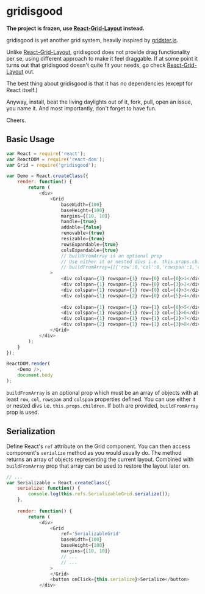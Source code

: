 # gridisgood

**The project is frozen, use [React-Grid-Layout](https://github.com/STRML/react-grid-layout) instead.**

gridisgood is yet another grid system, heavily inspired by [gridster.js](http://gridster.net/).

Unlike [React-Grid-Layout](https://github.com/STRML/react-grid-layout), gridisgood does not provide drag functionality per se, using different approach to make it feel draggable. If at some point it turns out that gridisgood doesn't quite fit your needs, go check [React-Grid-Layout](https://github.com/STRML/react-grid-layout) out.

The best thing about gridisgood is that it has no dependencies (except for React itself.)

Anyway, install, beat the living daylights out of it, fork, pull, open an issue, you name it. And most importantly, don't forget to have fun.

Cheers.

## Basic Usage

```javascript
var React = require('react');
var ReactDOM = require('react-dom');
var Grid = require('gridisgood');

var Demo = React.createClass({
    render: function() {
        return (
            <div>
                <Grid
                    baseWidth={100}
                    baseHeight={100}
                    margins={[10, 10]}
                    handle={true}
                    addable={false}
                    removable={true}
                    resizable={true}
                    rowsExpandable={true}
                    colsExpandable={true}
                    // buildFromArray is an optional prop
                    // Use either it or nested divs i.e. this.props.children
                    // buildFromArray={[{'row':0,'col':0,'rowspan':1,'colspan':3,'children':"1"}]}
                >
                    <div colspan={3} rowspan={1} row={0} col={0}>1</div>
                    <div colspan={1} rowspan={1} row={0} col={3}>2</div>
                    <div colspan={1} rowspan={1} row={0} col={4}>3</div>
                    <div colspan={1} rowspan={2} row={0} col={5}>4</div>
                    
                    <div colspan={1} rowspan={1} row={1} col={0}>5</div>
                    <div colspan={1} rowspan={1} row={1} col={1}>6</div>
                    <div colspan={1} rowspan={1} row={1} col={2}>7</div>
                    <div colspan={2} rowspan={1} row={1} col={3}>8</div>
                </Grid>
            </div>
        );
    }
});

ReactDOM.render(
    <Demo />,
    document.body
);

```

`buildFromArray` is an optional prop which must be an array of objects with at least `row`, `col`, `rowspan` and `colspan` properties defined.
You can use either it or nested divs i.e. `this.props.children`. If both are provided, `buildFromArray` prop is used.

## Serialization

Define React's `ref` attribute on the Grid component. You can then access component's `serialize` method as you would usually do. The method returns an array of objects representing the current layout. Combined with `buildFromArray` prop that array can be used to restore the layout later on.

```javascript
// ...
var Serializable = React.createClass({
    serialize: function() {
        console.log(this.refs.SerializableGrid.serialize());
    },
    
    render: function() {
        return (
            <div>
                <Grid
                    ref='SerializableGrid'
                    baseWidth={100}
                    baseHeight={100}
                    margins={[10, 10]}
                    // ...
                    // ...
                >
                </Grid>
                <button onClick={this.serialize}>Serialize</button>
            </div>

```
